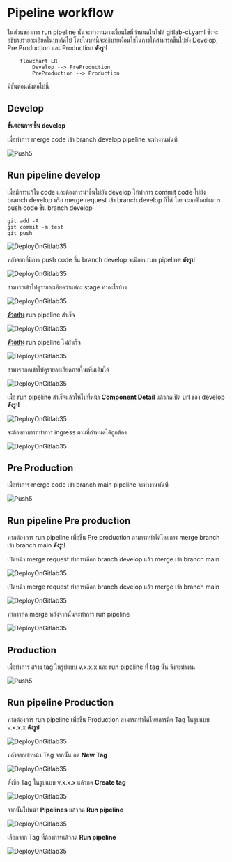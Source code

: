 # Pipeline workflow

ในส่วนของการ run pipeline นั้นจะทำงานตามเงื่อนไขที่กำหนดในไฟล์ gitlab-ci.yaml ซึ่งจะอธิบายรายละเอียดในบทถัดไป โดยในบทนี้จะอธิบายเงื่อนไขในการให้สามารถขึ้นไปยัง Develop, Pre Production และ Production **ดังรูป**

```mermaid
    flowchart LR
        Develop --> PreProduction
        PreProduction --> Production
```

มีขั้นตอนดังต่อไปนี้

## Develop

**ขั้นตอนการ ขึ้น develop**

เมื่อทำการ merge code เข้า branch develop pipeline จะทำงานทันที

![Push5](/images/deploy-application/deploy-on-gitlab/workflow/run/1.png)

## Run pipeline develop

เมื่อมีการแก้ไข code และต้องการนำขึ้นไปยัง develop ให้ทำการ commit code ไปยัง branch develop หรือ merge request เข้า branch develop ก็ได้ โดยจะยกตัวอย่างการ push code ขึ้น branch develop

```
git add -A
git commit -m test
git push
```

![DeployOnGitlab35](/images/deploy-application/deploy-on-gitlab/workflow/11.png)

หลังจากที่มีการ push code ขึ้น branch develop จะมีการ run pipeline **ดังรูป**

![DeployOnGitlab35](/images/deploy-application/deploy-on-gitlab/workflow/12.png)

สามารถเข้าไปดูรายละเอียดว่าแต่ละ stage ทำอะไรบ้าง

![DeployOnGitlab35](/images/deploy-application/deploy-on-gitlab/workflow/13.png)

**<ins>ตัวอย่าง</ins>** run pipeline สำเร็จ

![DeployOnGitlab35](/images/deploy-application/deploy-on-gitlab/workflow/14.png)

**<ins>ตัวอย่าง</ins>** run pipeline ไม่สำเร็จ

![DeployOnGitlab35](/images/deploy-application/deploy-on-gitlab/workflow/39.png)

สามารถกดเข้าไปดูรายละเอียดภายในเพิ่มเติมได้

![DeployOnGitlab35](/images/deploy-application/deploy-on-gitlab/workflow/40.png)

เมื่อ run pipeline สำเร็จแล้วให้ไปที่หน้า **Component Detail** แล้วกดเปิด url ของ develop **ดังรูป**

![DeployOnGitlab35](/images/deploy-application/deploy-on-gitlab/workflow/41.png)

จะต้องสามารถทำการ ingress ตามที่กำหนดได้ถูกต้อง

![DeployOnGitlab35](/images/deploy-application/deploy-on-gitlab/workflow/42.png)

## Pre Production

เมื่อทำการ merge code เข้า branch main pipeline จะทำงานทันที

![Push5](/images/deploy-application/deploy-on-gitlab/workflow/run/2.png)

## Run pipeline Pre production

หากต้องการ run pipeline เพื่อขึ้น Pre production สามารถทำได้โดยการ merge branch เข้า branch main **ดังรูป**

เปิดหน้า merge request ทำการเลือก branch develop แล้ว merge เข้า branch main

![DeployOnGitlab35](/images/deploy-application/deploy-on-gitlab/workflow/run-pipeline/2.png)

เปิดหน้า merge request ทำการเลือก branch develop แล้ว merge เข้า branch main

![DeployOnGitlab35](/images/deploy-application/deploy-on-gitlab/workflow/run-pipeline/3.png)

ทำการกด merge หลังจากนั้นจะทำการ run pipeline

![DeployOnGitlab35](/images/deploy-application/deploy-on-gitlab/workflow/run-pipeline/4.png)

## Production

เมื่อทำการ สร้าง tag ในรูปแบบ v.x.x.x และ run pipeline ที่ tag นั้น จึงจะทำงาน

![Push5](/images/deploy-application/deploy-on-gitlab/workflow/run/3.png)

## Run pipeline Production

หากต้องการ run pipeline เพื่อขึ้น Production สามารถทำได้โดยการติด Tag ในรูปแบบ v.x.x.x **ดังรูป**

![DeployOnGitlab35](/images/deploy-application/deploy-on-gitlab/workflow/run-pipeline/6.png)

หลังจากเข้าหน้า Tag จากนั้น กด **New Tag**

![DeployOnGitlab35](/images/deploy-application/deploy-on-gitlab/workflow/run-pipeline/7.png)

ตั้งชื่อ Tag ในรูปแบบ v.x.x.x แล้วกด **Create tag**

![DeployOnGitlab35](/images/deploy-application/deploy-on-gitlab/workflow/run-pipeline/8.png)

จากนั้นไปหน้า **Pipelines** แล้วกด **Run pipeline**

![DeployOnGitlab35](/images/deploy-application/deploy-on-gitlab/workflow/run-pipeline/9.png)

เลือกจาก Tag ที่ต้องการแล้วกด **Run pipeline**

![DeployOnGitlab35](/images/deploy-application/deploy-on-gitlab/workflow/run-pipeline/10.png)
